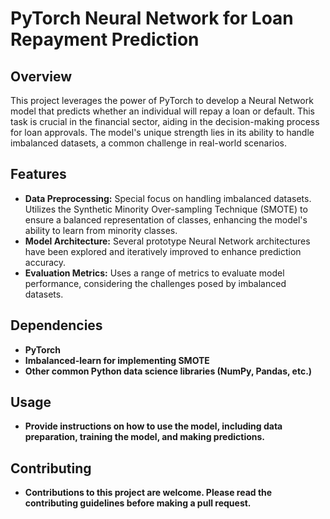 # PyTorch Neural Network for Loan Repayment Prediction

## Overview
This project leverages the power of PyTorch to develop a Neural Network model that predicts whether an individual will repay a loan or default. This task is crucial in the financial sector, aiding in the decision-making process for loan approvals. The model's unique strength lies in its ability to handle imbalanced datasets, a common challenge in real-world scenarios.

## Features
- **Data Preprocessing:** Special focus on handling imbalanced datasets. Utilizes the Synthetic Minority Over-sampling Technique (SMOTE) to ensure a balanced representation of classes, enhancing the model's ability to learn from minority classes.
- **Model Architecture:** Several prototype Neural Network architectures have been explored and iteratively improved to enhance prediction accuracy.
- **Evaluation Metrics:** Uses a range of metrics to evaluate model performance, considering the challenges posed by imbalanced datasets.

## Dependencies
- **PyTorch**
- **Imbalanced-learn for implementing SMOTE**
- **Other common Python data science libraries (NumPy, Pandas, etc.)**
## Usage
- **Provide instructions on how to use the model, including data preparation, training the model, and making predictions.**

## Contributing
- **Contributions to this project are welcome. Please read the contributing guidelines before making a pull request.**
